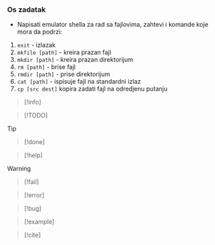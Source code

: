 
### Os zadatak

- Napisati emulator shella za rad sa fajlovima, zahtevi i komande koje mora da podrzi:
1. `exit` - izlazak
2. `mkfile [path]` - kreira prazan fajl
3. `mkdir [path]` - kreira prazan direktorijum
4. `rm [path]` - brise fajl
5. `rmdir [path]` - prise direktorijum
6. `cat [path]` - ispisuje fajl na standardni izlaz
7. `cp [src dest]` kopira zadati fajl na odredjenu putanju

>[!info]

>[!TODO]

>[!tip]

>[!done]

>[!help]

>[!warning]

>[!fail]

>[!error]

>[!bug]

>[!example]

>[!cite]



